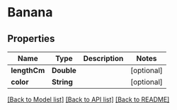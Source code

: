 # Banana

## Properties
Name | Type | Description | Notes
------------ | ------------- | ------------- | -------------
**lengthCm** | **Double** |  | [optional] 
**color** | **String** |  | [optional] 

[[Back to Model list]](../README.md#documentation-for-models) [[Back to API list]](../README.md#documentation-for-api-endpoints) [[Back to README]](../README.md)


